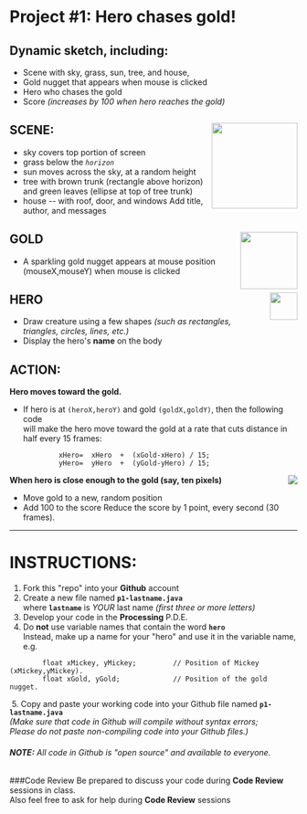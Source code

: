 # Project #1:             Hero chases gold!
## Dynamic sketch, including:
+ Scene with sky, grass, sun, tree, and house,  
+ Gold nugget that appears when mouse is clicked
+ Hero who chases the gold
+ Score _(increases by 100 when hero reaches the gold)_

## SCENE:     <img src="http://suffolk.li/img/tree.png" WIDTH=150 align=right>
+ sky covers top portion of screen
+ grass below the *`horizon`*
+ sun moves across the sky, at a random height
+ tree with brown trunk (rectangle above horizon) and green leaves (ellipse at top of tree trunk) 
+ house -- with roof, door, and windows
Add title, author, and messages

## GOLD     <img src="http://suffolk.li/img/Screen Shot 2016-02-01 at 4.56.53 PM.png" WIDTH=100 align=right>
+ A sparkling gold nugget appears at mouse position (mouseX,mouseY) when mouse is clicked

## HERO     <img src="http://suffolk.li/cst112/61cst112/students/img/mickey.png" WIDTH=48 align=right>
+ Draw creature using a few shapes _(such as rectangles, triangles, circles, lines, etc.)_
+ Display the hero's **name** on the body

## ACTION:  
**Hero moves toward the gold.**
+ If hero is at `(heroX,heroY)` and gold `(goldX,goldY)`, then the following code  
will make the hero move toward the gold  at a rate that cuts distance in half every 15 frames:
```
            xHero=  xHero  +  (xGold-xHero) / 15;
            yHero=  yHero  +  (yGold-yHero) / 15;
```
**When hero is close enough to the gold (say, ten pixels)**     <img src=hero.png align=right>
+ Move gold to a new, random position
+ Add 100 to the score
Reduce the score by 1 point, every second (30 frames).

----

# INSTRUCTIONS:
1. Fork this "repo" into your **Github** account
2. Create a new file named **`p1-lastname.java`**  
    where **`lastname`** is  *YOUR* last name 
    *(first three or more letters)*
3. Develop your code in the **Processing** P.D.E.
4. Do **not** use variable names that contain the word **`hero`**  
Instead, make up a name for your "hero" and use it in the variable name, e.g.  
```
        float xMickey, yMickey;         // Position of Mickey (xMickey,yMickey).
        float xGold, yGold;             // Position of the gold nugget.
```
&nbsp;5. Copy and paste your working code into your Github file named **`p1-lastname.java`**  
_(Make sure that code in Github will compile without syntax errors;  
Please do not paste non-compiling code into your Github files.)_

###### **NOTE:** All code in Github is "open source" and available to everyone.  

###Code Review
Be prepared to discuss your code during **Code Review** sessions in class.  
Also feel free to ask for help during **Code Review** sessions

